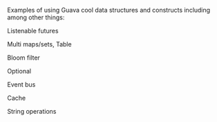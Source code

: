 Examples of using Guava cool data structures and constructs including among other things:

Listenable futures

Multi maps/sets, Table

Bloom filter

Optional

Event bus

Cache

String operations